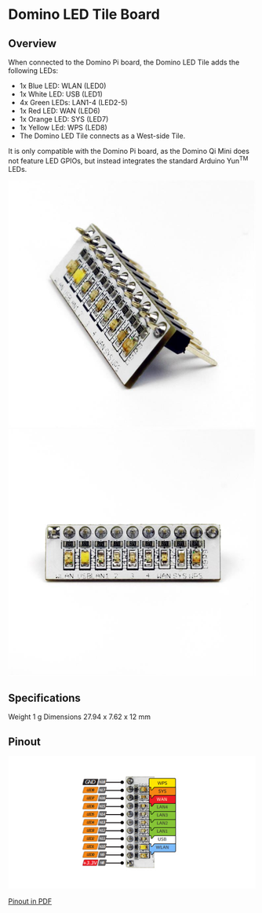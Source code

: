 ﻿Domino LED Tile Board
===================

Overview
------------

When connected to the Domino Pi board, the Domino LED Tile adds the following LEDs:

* 1x Blue LED: WLAN (LED0)
* 1x White LED: USB (LED1)
* 4x Green LEDs: LAN1-4 (LED2-5)
* 1x Red LED: WAN (LED6)
* 1x Orange LED: SYS (LED7)
* 1x Yellow LEd: WPS (LED8)
* The Domino LED Tile connects as a West-side Tile.

It is only compatible with the Domino Pi board, as the Domino Qi Mini does not feature LED GPIOs, but instead integrates the standard Arduino Yun<sup>TM</sup> LEDs.

![LED board](src/led1.jpg)
![LED board](src/led2.jpg)

Specifications
-----------------

Weight	1 g
Dimensions	27.94 x 7.62 x 12 mm


Pinout
--------------

![LED board](src/led_pinout.jpg)

[Pinout in PDF](src/Domino-LED-Pinout.pdf)